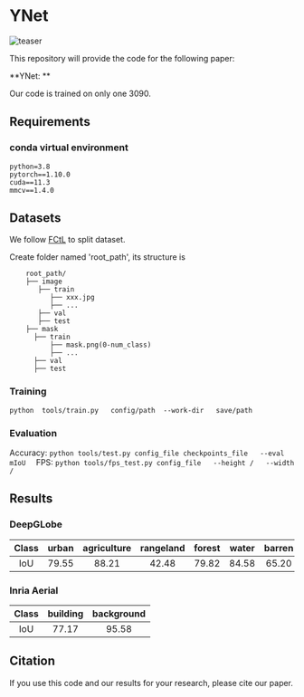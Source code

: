# YNet

![teaser](resources/pipeline.png)

This repository will provide the code for the following paper:

**YNet: **<br>

Our code is trained on only one 3090.

## Requirements
### conda virtual environment 
```
python=3.8 
pytorch==1.10.0
cuda==11.3 
mmcv==1.4.0
```
## Datasets
We follow [FCtL](https://github.com/liqiokkk/FCtL) to split dataset.

Create folder named 'root_path', its structure is  
```
    root_path/
    ├── image
       ├── train
          ├── xxx.jpg
          ├── ...
       ├── val
       ├── test
    ├── mask
      ├── train
          ├── mask.png(0-num_class)
          ├── ...
      ├── val
      ├── test
```

### Training
`python  tools/train.py   config/path  --work-dir   save/path `
### Evaluation
Accuracy:
`python tools/test.py config_file checkpoints_file   --eval mIoU  `
FPS:
`python tools/fps_test.py config_file   --height /   --width  /`


## Results
### DeepGLobe
| Class | urban | agriculture | rangeland |forest | water | barren | unknown |
| :---: | :---: | :---: | :---: | :---: | :---: | :---: | :---: |
 IoU | 79.55 |88.21 |42.48 | 79.82 | 84.58 | 65.20 | - |

### Inria Aerial
| Class |  building  | background |
| :---: | :---: | :---: |
| IoU | 77.17 | 95.58 |


## Citation
If you use this code and our results for your research, please cite our paper.
```


